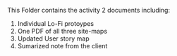 This Folder contains the activity 2 documents including:
1. Individual Lo-Fi protoypes
2. One PDF of all three site-maps
3. Updated User story map
4. Sumarized note from the client
